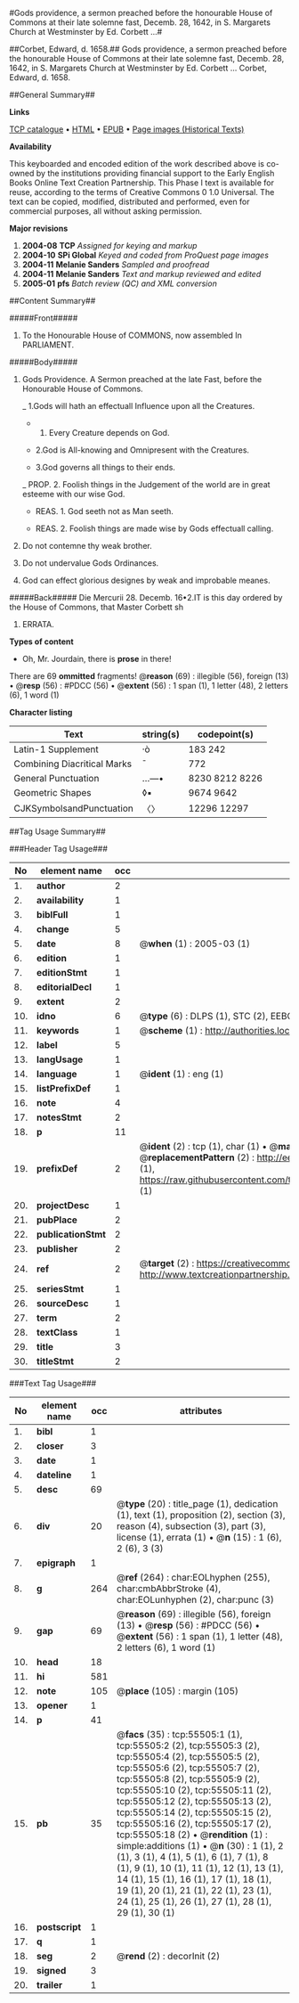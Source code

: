 #Gods providence, a sermon preached before the honourable House of Commons at their late solemne fast, Decemb. 28, 1642, in S. Margarets Church at Westminster by Ed. Corbett ...#

##Corbet, Edward, d. 1658.##
Gods providence, a sermon preached before the honourable House of Commons at their late solemne fast, Decemb. 28, 1642, in S. Margarets Church at Westminster by Ed. Corbett ...
Corbet, Edward, d. 1658.

##General Summary##

**Links**

[TCP catalogue](http://www.ota.ox.ac.uk/tcp/)  • 
[HTML](http://tei.it.ox.ac.uk/tcp/Texts-HTML/free/A34/A34527.html)  • 
[EPUB](http://tei.it.ox.ac.uk/tcp/Texts-EPUB/free/A34/A34527.epub) • 
[Page images (Historical Texts)](https://data.historicaltexts.jisc.ac.uk/view?pubId=eebo-12174760e&pageId=eebo-12174760e-55505-1)

**Availability**

This keyboarded and encoded edition of the
	       work described above is co-owned by the institutions
	       providing financial support to the Early English Books
	       Online Text Creation Partnership. This Phase I text is
	       available for reuse, according to the terms of Creative
	       Commons 0 1.0 Universal. The text can be copied,
	       modified, distributed and performed, even for
	       commercial purposes, all without asking permission.

**Major revisions**

1. __2004-08__ __TCP__ *Assigned for keying and markup*
1. __2004-10__ __SPi Global__ *Keyed and coded from ProQuest page images*
1. __2004-11__ __Melanie Sanders__ *Sampled and proofread*
1. __2004-11__ __Melanie Sanders__ *Text and markup reviewed and edited*
1. __2005-01__ __pfs__ *Batch review (QC) and XML conversion*

##Content Summary##

#####Front#####

1. To the Honourable House of COMMONS, now assembled In PARLIAMENT.

#####Body#####

1. Gods Providence. A Sermon preached at the late Fast, before the Honourable House of Commons.

    _ 1.Gods will hath an effectuall Influence upon all the Creatures.

      * 1. Every Creature depends on God.

      * 2.God is All-knowing and Omnipresent with the Creatures.

      * 3.God governs all things to their ends.

    _ PROP. 2. Foolish things in the Judgement of the world are in great esteeme with our wise God.

      * REAS. 1. God seeth not as Man seeth.

      * REAS. 2. Foolish things are made wise by Gods effectuall calling.

1. Do not contemne thy weak brother.

2. Do not undervalue Gods Ordinances.

3. God can effect glorious designes by weak and improbable meanes.

#####Back#####
Die Mercurii 28. Decemb. 16•2.IT is this day ordered by the House of Commons, that Master Corbett sh
1. ERRATA.

**Types of content**

  * Oh, Mr. Jourdain, there is **prose** in there!

There are 69 **ommitted** fragments! 
 @__reason__ (69) : illegible (56), foreign (13)  •  @__resp__ (56) : #PDCC (56)  •  @__extent__ (56) : 1 span (1), 1 letter (48), 2 letters (6), 1 word (1)

**Character listing**


|Text|string(s)|codepoint(s)|
|---|---|---|
|Latin-1 Supplement|·ò|183 242|
|Combining             Diacritical Marks|̄|772|
|General Punctuation|…—•|8230 8212 8226|
|Geometric Shapes|◊▪|9674 9642|
|CJKSymbolsandPunctuation|〈〉|12296 12297|

##Tag Usage Summary##

###Header Tag Usage###

|No|element name|occ|attributes|
|---|---|---|---|
|1.|__author__|2||
|2.|__availability__|1||
|3.|__biblFull__|1||
|4.|__change__|5||
|5.|__date__|8| @__when__ (1) : 2005-03 (1)|
|6.|__edition__|1||
|7.|__editionStmt__|1||
|8.|__editorialDecl__|1||
|9.|__extent__|2||
|10.|__idno__|6| @__type__ (6) : DLPS (1), STC (2), EEBO-CITATION (1), OCLC (1), VID (1)|
|11.|__keywords__|1| @__scheme__ (1) : http://authorities.loc.gov/ (1)|
|12.|__label__|5||
|13.|__langUsage__|1||
|14.|__language__|1| @__ident__ (1) : eng (1)|
|15.|__listPrefixDef__|1||
|16.|__note__|4||
|17.|__notesStmt__|2||
|18.|__p__|11||
|19.|__prefixDef__|2| @__ident__ (2) : tcp (1), char (1)  •  @__matchPattern__ (2) : ([0-9\-]+):([0-9IVX]+) (1), (.+) (1)  •  @__replacementPattern__ (2) : http://eebo.chadwyck.com/downloadtiff?vid=$1&page=$2 (1), https://raw.githubusercontent.com/textcreationpartnership/Texts/master/tcpchars.xml#$1 (1)|
|20.|__projectDesc__|1||
|21.|__pubPlace__|2||
|22.|__publicationStmt__|2||
|23.|__publisher__|2||
|24.|__ref__|2| @__target__ (2) : https://creativecommons.org/publicdomain/zero/1.0/ (1), http://www.textcreationpartnership.org/docs/. (1)|
|25.|__seriesStmt__|1||
|26.|__sourceDesc__|1||
|27.|__term__|2||
|28.|__textClass__|1||
|29.|__title__|3||
|30.|__titleStmt__|2||


###Text Tag Usage###

|No|element name|occ|attributes|
|---|---|---|---|
|1.|__bibl__|1||
|2.|__closer__|3||
|3.|__date__|1||
|4.|__dateline__|1||
|5.|__desc__|69||
|6.|__div__|20| @__type__ (20) : title_page (1), dedication (1), text (1), proposition (2), section (3), reason (4), subsection (3), part (3), license (1), errata (1)  •  @__n__ (15) : 1 (6), 2 (6), 3 (3)|
|7.|__epigraph__|1||
|8.|__g__|264| @__ref__ (264) : char:EOLhyphen (255), char:cmbAbbrStroke (4), char:EOLunhyphen (2), char:punc (3)|
|9.|__gap__|69| @__reason__ (69) : illegible (56), foreign (13)  •  @__resp__ (56) : #PDCC (56)  •  @__extent__ (56) : 1 span (1), 1 letter (48), 2 letters (6), 1 word (1)|
|10.|__head__|18||
|11.|__hi__|581||
|12.|__note__|105| @__place__ (105) : margin (105)|
|13.|__opener__|1||
|14.|__p__|41||
|15.|__pb__|35| @__facs__ (35) : tcp:55505:1 (1), tcp:55505:2 (2), tcp:55505:3 (2), tcp:55505:4 (2), tcp:55505:5 (2), tcp:55505:6 (2), tcp:55505:7 (2), tcp:55505:8 (2), tcp:55505:9 (2), tcp:55505:10 (2), tcp:55505:11 (2), tcp:55505:12 (2), tcp:55505:13 (2), tcp:55505:14 (2), tcp:55505:15 (2), tcp:55505:16 (2), tcp:55505:17 (2), tcp:55505:18 (2)  •  @__rendition__ (1) : simple:additions (1)  •  @__n__ (30) : 1 (1), 2 (1), 3 (1), 4 (1), 5 (1), 6 (1), 7 (1), 8 (1), 9 (1), 10 (1), 11 (1), 12 (1), 13 (1), 14 (1), 15 (1), 16 (1), 17 (1), 18 (1), 19 (1), 20 (1), 21 (1), 22 (1), 23 (1), 24 (1), 25 (1), 26 (1), 27 (1), 28 (1), 29 (1), 30 (1)|
|16.|__postscript__|1||
|17.|__q__|1||
|18.|__seg__|2| @__rend__ (2) : decorInit (2)|
|19.|__signed__|3||
|20.|__trailer__|1||
